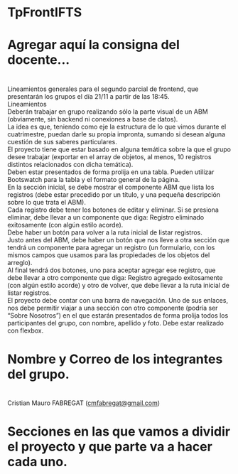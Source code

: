 # TpFrontIFTS

#
# Agregar aquí la consigna del docente...
#

Lineamientos generales para el segundo parcial de frontend, que presentarán los grupos el día 21/11 a partir de las 18:45.<br />
Lineamientos<br />
Deberán trabajar en grupo realizando sólo la parte visual de un ABM (obviamente, sin backend ni conexiones a base de datos).<br />
La idea es que, teniendo como eje la estructura de lo que vimos durante el cuatrimestre, puedan darle su propia impronta, sumando si desean alguna cuestión de sus saberes particulares.<br />
El proyecto tiene que estar basado en alguna temática sobre la que el grupo desee trabajar (exportar en el array de objetos, al menos, 10 registros distintos relacionados con dicha temática).<br />
Deben estar presentados de forma prolija en una tabla. Pueden utilizar Bootswatch para la tabla y el formato general de la página.<br />
En la sección inicial, se debe mostrar el componente ABM que lista los registros (debe estar precedido por un título, y una pequeña descripción sobre lo que trata el ABM).<br />
Cada registro debe tener los botones de editar y eliminar. Si se presiona eliminar, debe llevar a un componente que diga: Registro eliminado exitosamente (con algún estilo acorde).<br />
Debe haber un botón para volver a la ruta inicial de listar registros.<br />
Justo antes del ABM, debe haber un botón que nos lleve a otra sección que tendrá un componente para agregar un registro (un formulario, con los mismos campos que usamos
para las propiedades de los objetos del arreglo).<br />
Al final tendrá dos botones, uno para aceptar agregar ese registro, que debe llevar a otro componente que diga: Registro agregado exitosamente (con algún estilo acorde) y otro de volver, que debe llevar a la ruta inicial de listar registros.<br />
El proyecto debe contar con una barra de navegación. Uno de sus enlaces, nos debe permitir viajar a una sección con otro componente (podría ser “Sobre Nosotros”) en el que
estarán presentados de forma prolija todos los participantes del grupo, con nombre, apellido y foto. Debe estar realizado con flexbox.

#
# Nombre y Correo de los integrantes del grupo.
#

Cristian Mauro FABREGAT (cmfabregat@gmail.com)

#
# Secciones en las que vamos a dividir el proyecto y que parte va a hacer cada uno.
#
##
